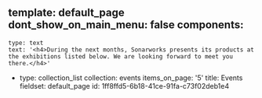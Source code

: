 template: default_page
dont_show_on_main_menu: false
components:
  -
    type: text
    text: '<h4>During the next months, Sonarworks presents its products at the exhibitions listed below. We are looking forward to meet you there.</h4>'
  -
    type: collection_list
    collection: events
    items_on_page: '5'
title: Events
fieldset: default_page
id: 1ff8ffd5-6b18-41ce-91fa-c73f02deb1e4
